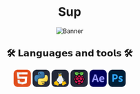 <h1 align="center">Sup</h1>
<p align="center"> 
  <img src="https://64.media.tumblr.com/27e1d1a8b8e2c802c6b16aed02ebd4eb/af54210e8467a468-6b/s1280x1920/da77e6991d5aea80f0a474a41e93991d0f01b190.gif" alt="Banner">
</p>


<h2 align="center">🛠️ 𝗟𝗮𝗻𝗴𝘂𝗮𝗴𝗲𝘀 𝗮𝗻𝗱 𝘁𝗼𝗼𝗹𝘀 🛠️</h2>
<div align ="center" class="icon-languages">
  <img src="https://github.com/tandpfun/skill-icons/raw/main/icons/HTML.svg" width="40" height="40"/>
  <img src="https://raw.githubusercontent.com/tandpfun/skill-icons/main/icons/Python-Dark.svg" width="40" height="40"/>
  <img src="https://github.com/tandpfun/skill-icons/blob/main/icons/Linux-Dark.svg" width="40" height="40"/>
  <img src="https://github.com/tandpfun/skill-icons/raw/main/icons/RaspberryPi-Dark.svg" width="40" height="40"/> 
  <img src="https://github.com/tandpfun/skill-icons/raw/main/icons/AfterEffects.svg" width="40" height="40"/>
  <img src="https://github.com/tandpfun/skill-icons/raw/main/icons/Photoshop.svg" width="40" height="40"/>
<div/>
